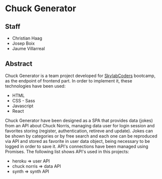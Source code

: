# Chuck Generator

## Staff

* Christian Haag
* Josep Boix
* Jaume Villarreal

## Abstract
Chuck Generator is a team project developed for [SkylabCoders](https://www.skylabcoders.com) bootcamp, as the endpoint of frontend part. In order to implement it, these technologies have been used:
* HTML
* CSS - Sass
* Javascript
* React

Chuck Generator have been designed as a SPA that provides data (jokes) from an API about Chuck Norris, managing data user for login session and favorites storing (register, authentication, retireve and update). Jokes can be shown by categories or by free search and each one can be reproduced via API and stored as favorite in user data object, being necessary to be logged in order to save it.
API's connections have been managed using Promises. The following list shows API's used in this projects:
* heroku => user API
* chuck norris => data API
* synth => synth API
